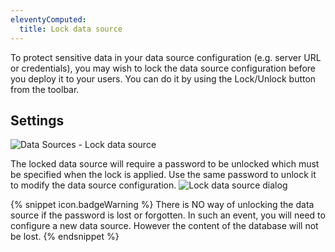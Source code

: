 ```yaml
---
eleventyComputed:
  title: Lock data source
---
```

To protect sensitive data in your data source configuration (e.g. server URL or credentials), you may wish to lock the data source configuration before you deploy it to your users. You can do it by using the Lock/Unlock button from the toolbar.

## Settings

![Data Sources - Lock data source](https://cdnweb.devolutions.net/docs/en/rdm/mac/clip5070.png)

The locked data source will require a password to be unlocked which must be specified when the lock is applied. Use the same password to unlock it to modify the data source configuration.
![Lock data source dialog](https://cdnweb.devolutions.net/docs/en/rdm/mac/2014-05-29_13-46-00.png)

{% snippet icon.badgeWarning %}
There is NO way of unlocking the data source if the password is lost or forgotten. In such an event, you will need to configure a new data source. However the content of the database will not be lost.
{% endsnippet %}


